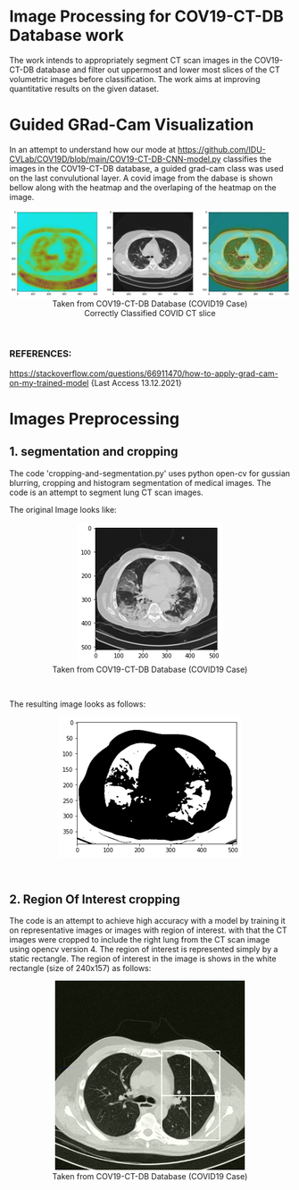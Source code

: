 # Image Processing for COV19-CT-DB Database work

The work intends to appropriately segment CT scan images in the COV19-CT-DB database and filter out uppermost and lower most slices of the CT volumetric images before classification. The work aims at improving quantitative results on the given dataset. 
# Guided GRad-Cam Visualization <br/>
In an attempt to understand how our mode at https://github.com/IDU-CVLab/COV19D/blob/main/COV19-CT-DB-CNN-model.py classifies the images in the COV19-CT-DB database, a guided grad-cam class was used on the last convulutional layer. A covid image from the dabase is shown bellow along with the heatmap and the overlaping of the heatmap on the image.
<p align="center">
  <img src="https://github.com/IDU-CVLab/Images_Preprocessing/blob/main/Figures/CORRECT-COVID5.png" /> <br/>
  Taken from COV19-CT-DB Database (COVID19 Case) <br/>
  Correctly Classified COVID CT slice 
</p>      
<br/>

### REFERENCES: <br>
https://stackoverflow.com/questions/66911470/how-to-apply-grad-cam-on-my-trained-model {Last Access 13.12.2021}

# Images Preprocessing
## 1. segmentation and cropping <br/>
The code 'cropping-and-segmentation.py' uses python open-cv for gussian blurring, cropping and histogram segmentation of medical images. The code is an attempt to segment lung CT scan images.

The original Image looks like:
<p align="center">
  <img src="https://github.com/IDU-CVLab/Images_Preprocessing/blob/main/Figures/original.png" /> <br/>
  Taken from COV19-CT-DB Database (COVID19 Case)
</p>      
<br/>

The resulting image looks as follows:
<p align="center">
  <img src="https://github.com/IDU-CVLab/Images_Preprocessing/blob/main/Figures/cropped%20and%20segmented.png" />
</p>      
<br/>

## 2. Region Of Interest cropping <br/>
The code is an attempt to achieve high accuracy with a model by training it on representative images or images with region of interest. with that the CT images were cropped to include the right lung from the CT scan image using opencv version 4. The region of interest is represented simply by a static rectangle. The region of interest in the image is shows in the white rectangle (size of 240x157) as follows: <br/>
<p align="center">
  <img src="https://github.com/IDU-CVLab/Images_Preprocessing/blob/main/Figures/ROI%20static%20rectangular%20crop.png" /> <br/>
  Taken from COV19-CT-DB Database (COVID19 Case)
</p>      
<br/>

